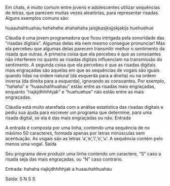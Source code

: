 

Em chats, é muito comum entre jovens e adolescentes utilizar sequências de letras, que parecem muitas vezes aleatórias, para representar risadas. Alguns exemplos comuns são:

huaauhahhuahau
hehehehe
ahahahaha
jaisjjkasjksjjskjakijs
huehuehue

Cláudia é uma jovem programadora que ficou intrigada pela sonoridade das “risadas digitais”. Algumas delas ela nem mesmo consegue pronunciar! Mas ela percebeu que algumas delas parecem transmitir melhor o sentimento da risada que outras. A primeira coisa que ela percebeu é que as consoantes não interferem no quanto as risadas digitais influenciam na transmissão do sentimento. A segunda coisa que ela percebeu é que as risadas digitais mais engraçadas são aquelas em que as sequências de vogais são iguais quando lidas na ordem natural (da esquerda para a direita) ou na ordem inversa (da direita para a esquerda), ignorando as consoantes. Por exemplo, “hahaha” e “huaauhahhuahau” estão entre as risadas mais engraçadas, enquanto “riajkjdhhihhjak” e “huehuehue” não estão entre as mais engraçadas.

Cláudia está muito atarefada com a análise estatística das risadas digitais e pediu sua ajuda para escrever um programa que determine, para uma risada digital, se ela é das mais engraçadas ou não.
Entrada

A entrada é composta por uma linha, contendo uma sequência de no máximo 50 caracteres, formada apenas por letras minúsculas sem acentuação. As vogais são as letras ‘a’,‘e’,‘i’,‘o’,‘u’. A sequência contém pelo menos uma vogal.
Saída

Seu programa deve produzir uma linha contendo um caractere, “S” caso a risada seja das mais engraçadas, ou “N” caso contrário.

Entrada:
hahaha
riajkjdhhihhjak
a
huaauhahhuahau

Saida:
S
N
S
S